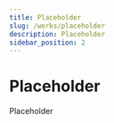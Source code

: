 ```yaml
---
title: Placeholder
slug: /works/placeholder
description: Placeholder
sidebar_position: 2
---
```


# Placeholder

Placeholder
